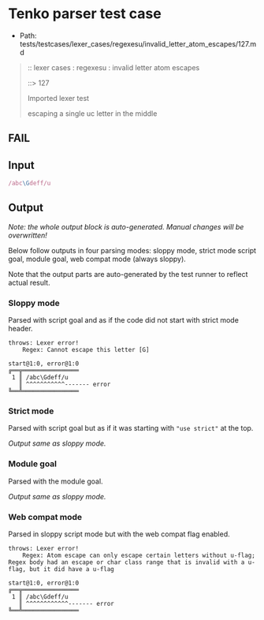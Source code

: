 # Tenko parser test case

- Path: tests/testcases/lexer_cases/regexesu/invalid_letter_atom_escapes/127.md

> :: lexer cases : regexesu : invalid letter atom escapes
>
> ::> 127
>
> Imported lexer test
>
> escaping a single uc letter in the middle

## FAIL

## Input

`````js
/abc\Gdeff/u
`````

## Output

_Note: the whole output block is auto-generated. Manual changes will be overwritten!_

Below follow outputs in four parsing modes: sloppy mode, strict mode script goal, module goal, web compat mode (always sloppy).

Note that the output parts are auto-generated by the test runner to reflect actual result.

### Sloppy mode

Parsed with script goal and as if the code did not start with strict mode header.

`````
throws: Lexer error!
    Regex: Cannot escape this letter [G]

start@1:0, error@1:0
╔══╦════════════════
 1 ║ /abc\Gdeff/u
   ║ ^^^^^^^^^^^------- error
╚══╩════════════════

`````

### Strict mode

Parsed with script goal but as if it was starting with `"use strict"` at the top.

_Output same as sloppy mode._

### Module goal

Parsed with the module goal.

_Output same as sloppy mode._

### Web compat mode

Parsed in sloppy script mode but with the web compat flag enabled.

`````
throws: Lexer error!
    Regex: Atom escape can only escape certain letters without u-flag; Regex body had an escape or char class range that is invalid with a u-flag, but it did have a u-flag

start@1:0, error@1:0
╔══╦════════════════
 1 ║ /abc\Gdeff/u
   ║ ^^^^^^^^^^^^------- error
╚══╩════════════════

`````

